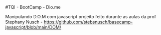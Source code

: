 #TQI - BootCamp - Dio.me

Manipulando D.O.M com javascript projeito feito durante as aulas da prof Stephany Nusch - https://github.com/stebsnusch/basecamp-javascript/blob/main/DOM/
